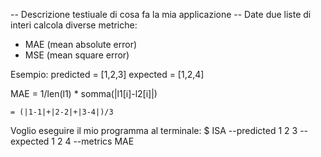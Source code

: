 -- Descrizione testiuale di cosa fa la mia applicazione --
Date due liste di interi calcola diverse metriche:
- MAE (mean absolute error)
- MSE (mean square error)

Esempio:
predicted = [1,2,3]
expected = [1,2,4]

MAE = 1/len(l1) * somma(|l1[i]-l2[i]|)

    = (|1-1|+|2-2|+|3-4|)/3

Voglio eseguire il mio programma al terminale:
$ ISA --predicted 1 2 3 --expected 1 2 4 --metrics MAE



